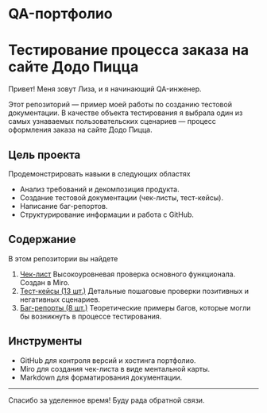# QA-портфолио 
# Тестирование процесса заказа на сайте Додо Пицца

Привет! Меня зовут Лиза, и я начинающий QA-инженер.

Этот репозиторий — пример моей работы по созданию тестовой документации. В качестве объекта тестирования я выбрала один из самых узнаваемых пользовательских сценариев — процесс оформления заказа на сайте Додо Пицца.

## Цель проекта

Продемонстрировать навыки в следующих областях
- Анализ требований и декомпозиция продукта.
- Создание тестовой документации (чек-листы, тест-кейсы).
- Написание баг-репортов.
- Структурирование информации и работа с GitHub.

## Содержание

В этом репозитории вы найдете

1.  [Чек-лист](https://miro.com/welcomeonboard/TUdINXBpTlRDbUxJUWRVbnBIdU53ZnU3b3BRVUhZK1RPQysrdFFFcmQzTnZBdEhBeUZhR21lOVljSUZJWVZTcVIzWXowbUNTTkJvcTA5UlhrdmowUDhRR1p2Z3NOWEQzMWVmOStaS05JOERmdDdkbzdkSmlmL2N5V0NiYVVxMExyVmtkMG5hNDA3dVlncnBvRVB2ZXBnPT0hdjE=?share_link_id=972387774210) Высокоуровневая проверка основного функционала. Создан в Miro.
2.  [Тест-кейсы (13 шт.)](test-documentationtest-casesDodo_Pizza_Order_Flow_TC.md) Детальные пошаговые проверки позитивных и негативных сценариев.
3.  [Баг-репорты (8 шт.)](test-documentationbug-reportsDodo_Pizza_Order_Flow_BR.md) Теоретические примеры багов, которые могли бы возникнуть в процессе тестирования.

## Инструменты

- GitHub для контроля версий и хостинга портфолио.
- Miro для создания чек-листа в виде ментальной карты.
- Markdown для форматирования документации.

---
Спасибо за уделенное время! Буду рада обратной связи.
